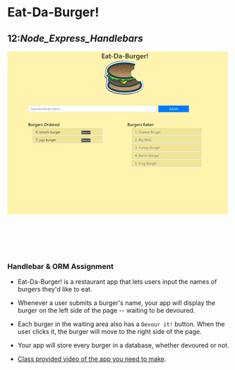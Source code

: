 # Eat-Da-Burger!


##  12:_Node_Express_Handlebars_
<img src="burgersamplepic.png" alt="Finished Index" width="500px"/>


<br/><br/><br/><br/>
### Handlebar  &  ORM Assignment
* Eat-Da-Burger! is a restaurant app that lets users input the names of burgers they'd like to eat.

* Whenever a user submits a burger's name, your app will display the burger on the left side of the page -- waiting to be devoured.

* Each burger in the waiting area also has a `Devour it!` button. When the user clicks it, the burger will move to the right side of the page.

* Your app will store every burger in a database, whether devoured or not.

* [Class provided video of the app you need to make](https://youtu.be/msvdn95x9OM).